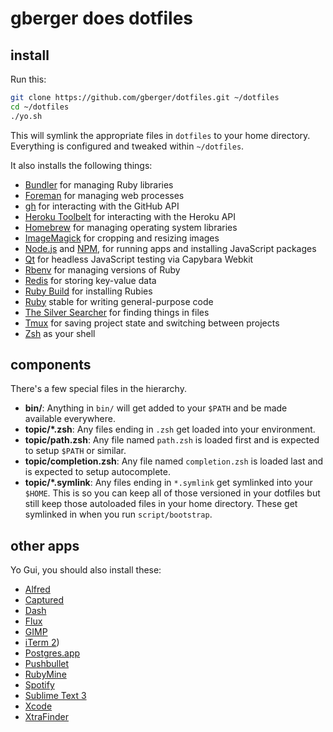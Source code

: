 # gberger does dotfiles

## install

Run this:

```sh
git clone https://github.com/gberger/dotfiles.git ~/dotfiles
cd ~/dotfiles
./yo.sh
```

This will symlink the appropriate files in `dotfiles` to your home directory.
Everything is configured and tweaked within `~/dotfiles`.

It also installs the following things:

* [Bundler] for managing Ruby libraries
* [Foreman] for managing web processes
* [gh] for interacting with the GitHub API
* [Heroku Toolbelt] for interacting with the Heroku API
* [Homebrew] for managing operating system libraries
* [ImageMagick] for cropping and resizing images
* [Node.js] and [NPM], for running apps and installing JavaScript packages
* [Qt] for headless JavaScript testing via Capybara Webkit
* [Rbenv] for managing versions of Ruby
* [Redis] for storing key-value data
* [Ruby Build] for installing Rubies
* [Ruby] stable for writing general-purpose code
* [The Silver Searcher] for finding things in files
* [Tmux] for saving project state and switching between projects
* [Zsh] as your shell

[Bundler]: http://bundler.io/
[Exuberant Ctags]: http://ctags.sourceforge.net/
[Foreman]: https://github.com/ddollar/foreman
[gh]: https://github.com/jingweno/gh
[Heroku Toolbelt]: https://toolbelt.heroku.com/
[Homebrew]: http://brew.sh/
[ImageMagick]: http://www.imagemagick.org/
[Node.js]: http://nodejs.org/
[NPM]: https://www.npmjs.org/\
[Qt]: http://qt-project.org/
[Rbenv]: https://github.com/sstephenson/rbenv
[Redis]: http://redis.io/
[Ruby Build]: https://github.com/sstephenson/ruby-build
[Ruby]: https://www.ruby-lang.org/en/
[The Silver Searcher]: https://github.com/ggreer/the_silver_searcher
[Tmux]: http://tmux.sourceforge.net/
[Zsh]: http://www.zsh.org/

## components

There's a few special files in the hierarchy.

- **bin/**: Anything in `bin/` will get added to your `$PATH` and be made
  available everywhere.
- **topic/\*.zsh**: Any files ending in `.zsh` get loaded into your
  environment.
- **topic/path.zsh**: Any file named `path.zsh` is loaded first and is
  expected to setup `$PATH` or similar.
- **topic/completion.zsh**: Any file named `completion.zsh` is loaded
  last and is expected to setup autocomplete.
- **topic/\*.symlink**: Any files ending in `*.symlink` get symlinked into
  your `$HOME`. This is so you can keep all of those versioned in your dotfiles
  but still keep those autoloaded files in your home directory. These get
  symlinked in when you run `script/bootstrap`.


## other apps

Yo Gui, you should also install these:

* [Alfred](http://www.alfredapp.com/)
* [Captured](http://www.capturedapp.com/)
* [Dash](https://kapeli.com/dash)
* [Flux](https://justgetflux.com/)
* [GIMP](http://www.gimp.org/downloads/)
* [iTerm 2](http://iterm2.com/downloads.html))
* [Postgres.app](http://postgresapp.com/)
* [Pushbullet](https://www.pushbullet.com/apps)
* [RubyMine](https://www.jetbrains.com/ruby/download/)
* [Spotify](https://www.spotify.com/us/download/mac/)
* [Sublime Text 3](http://www.sublimetext.com/3)
* [Xcode](https://itunes.apple.com/us/app/xcode/id497799835?mt=12)
* [XtraFinder](https://www.trankynam.com/xtrafinder/)
